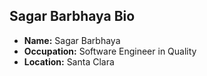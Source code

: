 ## Sagar Barbhaya Bio

- **Name:** Sagar Barbhaya
- **Occupation:** Software Engineer in Quality
- **Location:** Santa Clara
